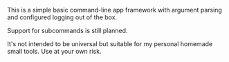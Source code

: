 This is a simple basic command-line app framework with argument parsing and configured logging out of the box.

Support for subcommands is still planned.

It's not intended to be universal but suitable for my personal homemade small tools. Use at your own risk.
